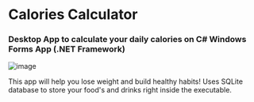 # Calories Calculator
### Desktop App to calculate your daily calories on C# Windows Forms App (.NET Framework)
![image](https://user-images.githubusercontent.com/82185066/161354491-f7b8fbe2-ae87-4db5-8ffc-14eed036b41e.png)


This app will help you lose weight and build healthy habits! Uses SQLite database to store your food's and drinks right inside the executable.
